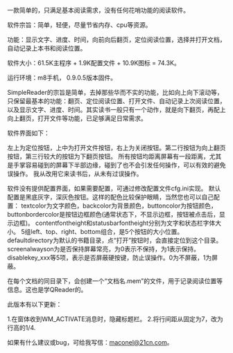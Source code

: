 一款简单的，只满足基本阅读需求，没有任何花哨功能的阅读软件。

软件宗旨：简单，轻便，尽量节省内存、cpu等资源。

功能：显示文字、进度、时间，向前向后翻页，定位阅读位置，选择并打开文档，自动记录上本书和阅读位置。

软件大小：61.5K主程序 + 1.9K配置文件 + 10.9K图标 = 74.3K。

运行环境：m8手机， 0.9.0.5版本固件。




SimpleReader的宗旨是简单，去掉那些华而不实的功能，比如向上向下滚动等，只保留最基本的功能：翻页、定位阅读位置、打开文件、自动记录上次阅读位置，以及显示文字、进度、时间。其实读书一般只有一个动作，就是向下翻页，再配上向上翻页，打开文件等功能，已足够满足日常需求。

软件界面如下：

左上为定位按钮，上中为打开文件按钮，右上为关闭按钮。第二行按钮为向上翻页按钮，第三行较大的按钮为下翻页按钮。
所有按钮均距离屏幕有一段距离，尤其是手掌容易碰到的屏幕下半部边缘，碰到了也不会引发任何操作，可以有效的避免误操作。
我从改用它来读书后，从未有过误操作。

软件没有提供配置界面，如果需要配置，可通过修改配置文件cfg.ini实现。
默认配置是黑底灰字，深灰色按钮。这样的配色比较保护眼睛，当然您也可以自己配置：
textcolor为文字颜色，backcolor为背景颜色，buttoncolor为按钮颜色，buttonbordercolor是按钮边框颜色(通常状态下，不显示边框，按钮被点击后，显示边框)。
contentfontheight和statusbarfontheight分别为文字和状态栏字体大小。
5组left、top、right、bottom组合，是5个按钮的大小位置。
defaultdirectory为默认的书籍目录，点“打开”按钮时，会直接定位到这个目录。
screenalwayson为是否保持屏幕常亮，为0表示不保持，为1表示保持。
disablekey\_xxx等5项，表示是否屏蔽硬按键，防止误操作。0为不屏蔽，1为屏蔽。

在每个文档的同目录下，会创建一个“文档名.mem”的文件，用于记录阅读位置等信息。这也是学QReader的。


此版本有以下更新：

1.在窗体收到WM\_ACTIVATE消息时，隐藏标题栏。
2.将行间距从固定为7，改为行高的1/4.

如果有什么建议或bug，可给我写信：maconel@21cn.com。